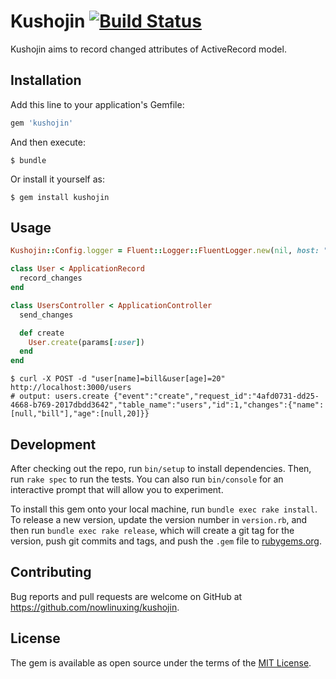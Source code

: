# Kushojin [![Build Status](https://travis-ci.org/nowlinuxing/kushojin.svg?branch=master)](https://travis-ci.org/nowlinuxing/kushojin.svg?branch=master)

Kushojin aims to record changed attributes of ActiveRecord model.

## Installation

Add this line to your application's Gemfile:

```ruby
gem 'kushojin'
```

And then execute:

    $ bundle

Or install it yourself as:

    $ gem install kushojin

## Usage

```ruby
Kushojin::Config.logger = Fluent::Logger::FluentLogger.new(nil, host: "localhost", port: 24224)

class User < ApplicationRecord
  record_changes
end

class UsersController < ApplicationController
  send_changes

  def create
    User.create(params[:user])
  end
end
```

    $ curl -X POST -d "user[name]=bill&user[age]=20" http://localhost:3000/users
    # output: users.create {"event":"create","request_id":"4afd0731-dd25-4668-b769-2017dbdd3642","table_name":"users","id":1,"changes":{"name":[null,"bill"],"age":[null,20]}}

## Development

After checking out the repo, run `bin/setup` to install dependencies. Then, run `rake spec` to run the tests. You can also run `bin/console` for an interactive prompt that will allow you to experiment.

To install this gem onto your local machine, run `bundle exec rake install`. To release a new version, update the version number in `version.rb`, and then run `bundle exec rake release`, which will create a git tag for the version, push git commits and tags, and push the `.gem` file to [rubygems.org](https://rubygems.org).

## Contributing

Bug reports and pull requests are welcome on GitHub at https://github.com/nowlinuxing/kushojin.


## License

The gem is available as open source under the terms of the [MIT License](http://opensource.org/licenses/MIT).

